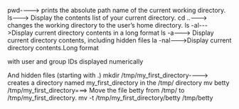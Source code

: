 pwd----> prints the absolute path name of the current working directory.
ls---> Display the contents list of your current directory.
cd ..---> changes the working directory to the user’s home directory.
ls -al--->Display current directory contents in a long format
 ls -a---> Display current directory contents, including hidden files 
la -nal--->Display current directory contents.Long format

with user and group IDs displayed numerically

And hidden files (starting with .)
mkdir /tmp/my_first_directory----> creates a directory named my_first_directory in the /tmp/ directory
mv betty /tmp/my_first_directory===> Move the file betty from /tmp/ to /tmp/my_first_directory.
mv -t /tmp/my_first_directory/betty /tmp/betty

